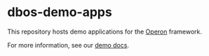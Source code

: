 # dbos-demo-apps
This repository hosts demo applications for the [Operon](https://github.com/dbos-inc/dbos-sdk) framework.

For more information, see our [demo docs](https://docs.dbos.dev/tutorials/demo-apps).
